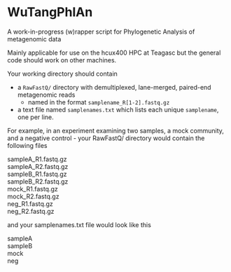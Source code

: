 # WuTangPhlAn
A work-in-progress (w)rapper script for Phylogenetic Analysis of metagenomic data

Mainly applicable for use on the hcux400 HPC at Teagasc but the general code should work on other machines.

Your working directory should contain
* a `RawFastQ/` directory with demultiplexed, lane-merged, paired-end metagenomic reads
  * named in the format `samplename_R[1-2].fastq.gz`
* a text file named `samplenames.txt` which lists each unique `samplename`, one per line.

For example, in an experiment examining two samples, a mock community, and a negative control - your RawFastQ/ directory would contain the following files

sampleA_R1.fastq.gz  
sampleA_R2.fastq.gz  
sampleB_R1.fastq.gz  
sampleB_R2.fastq.gz  
mock_R1.fastq.gz  
mock_R2.fastq.gz  
neg_R1.fastq.gz  
neg_R2.fastq.gz

and your samplenames.txt file would look like this

sampleA  
sampleB  
mock  
neg
